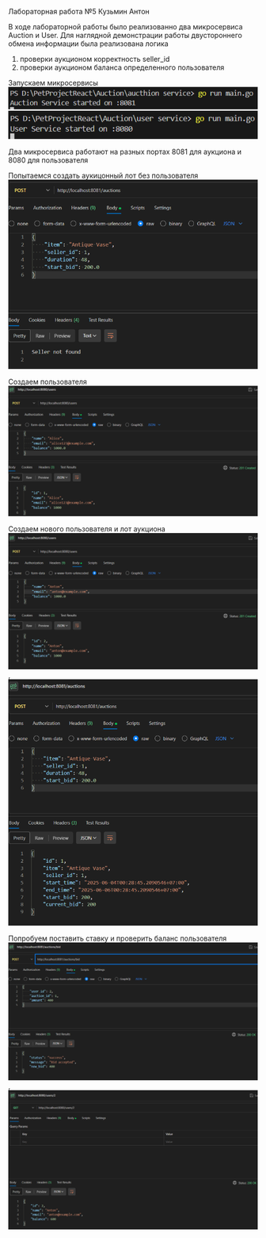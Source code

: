 Лабораторная работа №5 Кузьмин Антон

В ходе лабораторной работы было реализованно два микросервиса Auction и User.
Для наглядной демонстрации работы двустороннего обмена информации была реализована логика 
1) проверки аукционом корректность seller_id
2) проверки аукционом баланса определенного пользователя 

Запускаем микросервисы ![alt text](image.png)
![alt text](image-1.png)

Два микросервиса работают на разных портах 8081 для аукциона и 8080 для пользователя

Попытаемся создать аукицонный лот без пользователя ![alt text](image-2.png)

Создаем пользователя ![alt text](image-3.png)

Создаем нового пользователя и лот аукциона ![alt text](image-4.png), ![alt text](image-5.png)

Попробуем поставить ставку и проверить баланс пользователя ![alt text](image-6.png), ![alt text](image-7.png)